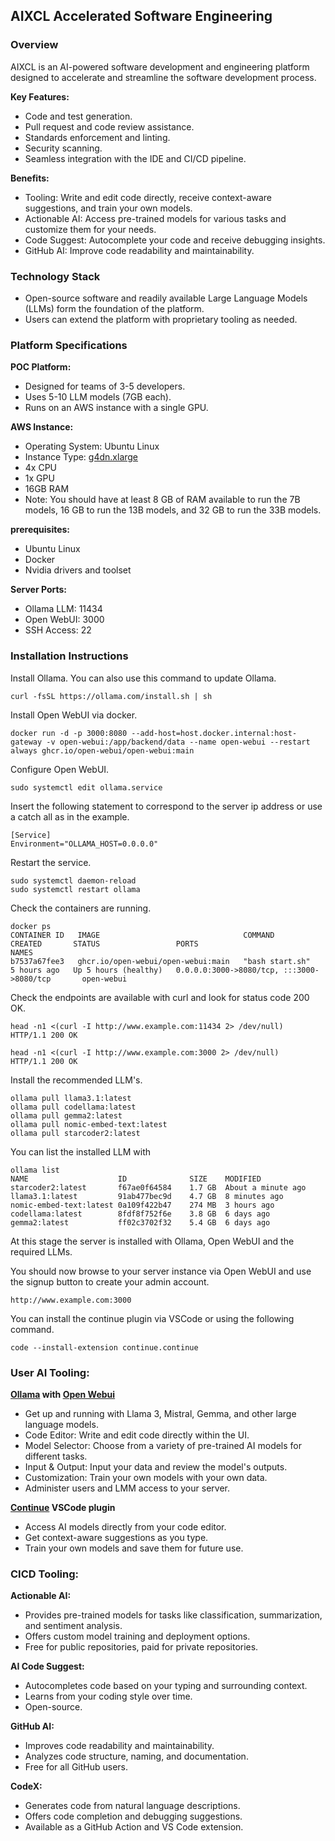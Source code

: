 ## AIXCL Accelerated Software Engineering

### Overview

AIXCL is an AI-powered software development and engineering platform designed to accelerate and streamline the software development process.

**Key Features:**

- Code and test generation.
- Pull request and code review assistance.
- Standards enforcement and linting.
- Security scanning.
- Seamless integration with the IDE and CI/CD pipeline.

**Benefits:**

- Tooling: Write and edit code directly, receive context-aware suggestions, and train your own models.
- Actionable AI: Access pre-trained models for various tasks and customize them for your needs.
- Code Suggest: Autocomplete your code and receive debugging insights.
- GitHub AI: Improve code readability and maintainability.

### Technology Stack

- Open-source software and readily available Large Language Models (LLMs) form the foundation of the platform.
- Users can extend the platform with proprietary tooling as needed.


### Platform Specifications

**POC Platform:**

- Designed for teams of 3-5 developers.
- Uses 5-10 LLM models (7GB each).
- Runs on an AWS instance with a single GPU.


**AWS Instance:**

- Operating System: Ubuntu Linux
- Instance Type: [g4dn.xlarge](https://aws.amazon.com/ec2/instance-types/g4/)
- 4x CPU
- 1x GPU
- 16GB RAM
- Note: You should have at least 8 GB of RAM available to run the 7B models, 16 GB to run the 13B models, and 32 GB to run the 33B models.

**prerequisites:**

- Ubuntu Linux
- Docker
- Nvidia drivers and toolset

**Server Ports:**

- Ollama LLM: 11434
- Open WebUI: 3000
- SSH Access: 22

### Installation Instructions

Install Ollama. You can also use this command to update Ollama.
```
curl -fsSL https://ollama.com/install.sh | sh
```

Install Open WebUI via docker.
```
docker run -d -p 3000:8080 --add-host=host.docker.internal:host-gateway -v open-webui:/app/backend/data --name open-webui --restart always ghcr.io/open-webui/open-webui:main
```

Configure Open WebUI.
```
sudo systemctl edit ollama.service
```

Insert the following statement to correspond to the server ip address or use a catch all as in the example.
```
[Service]
Environment="OLLAMA_HOST=0.0.0.0"
```

Restart the service.
```
sudo systemctl daemon-reload
sudo systemctl restart ollama
```

Check the containers are running.
```
docker ps
CONTAINER ID   IMAGE                                COMMAND               CREATED       STATUS                 PORTS                                           NAMES
b7537a67fee3   ghcr.io/open-webui/open-webui:main   "bash start.sh"       5 hours ago   Up 5 hours (healthy)   0.0.0.0:3000->8080/tcp, :::3000->8080/tcp       open-webui
```

Check the endpoints are available with curl and look for status code 200 OK.
```
head -n1 <(curl -I http://www.example.com:11434 2> /dev/null)
HTTP/1.1 200 OK

head -n1 <(curl -I http://www.example.com:3000 2> /dev/null)
HTTP/1.1 200 OK
```

Install the recommended LLM's.
```
ollama pull llama3.1:latest
ollama pull codellama:latest
ollama pull gemma2:latest
ollama pull nomic-embed-text:latest
ollama pull starcoder2:latest
```

You can list the installed LLM with
```
ollama list
NAME                   	ID          	SIZE  	MODIFIED           
starcoder2:latest      	f67ae0f64584	1.7 GB	About a minute ago	
llama3.1:latest        	91ab477bec9d	4.7 GB	8 minutes ago     	
nomic-embed-text:latest	0a109f422b47	274 MB	3 hours ago       	
codellama:latest       	8fdf8f752f6e	3.8 GB	6 days ago        	
gemma2:latest          	ff02c3702f32	5.4 GB	6 days ago      
```

At this stage the server is installed with Ollama, Open WebUI and the required LLMs.

You should now browse to your server instance via Open WebUI and use the signup button to create your admin account.
```
http://www.example.com:3000 
```

You can install the continue plugin via VSCode or using the following command.
```
code --install-extension continue.continue
```

### User AI Tooling:

**[Ollama](https://github.com/ollama/ollama) with [Open Webui](https://github.com/open-webui/open-webui)**

- Get up and running with Llama 3, Mistral, Gemma, and other large language models.
- Code Editor: Write and edit code directly within the UI.
- Model Selector: Choose from a variety of pre-trained AI models for different tasks.
- Input & Output: Input your data and review the model's outputs.
- Customization: Train your own models with your own data.
- Administer users and LMM access to your server.

**[Continue](https://docs.continue.dev/quickstart) VSCode plugin**

- Access AI models directly from your code editor.
- Get context-aware suggestions as you type.
- Train your own models and save them for future use.


### CICD Tooling:

**Actionable AI:**

- Provides pre-trained models for tasks like classification, summarization, and sentiment analysis.
- Offers custom model training and deployment options.
- Free for public repositories, paid for private repositories.


**AI Code Suggest:**

- Autocompletes code based on your typing and surrounding context.
- Learns from your coding style over time.
- Open-source.


**GitHub AI:**

- Improves code readability and maintainability.
- Analyzes code structure, naming, and documentation.
- Free for all GitHub users.


**CodeX:**

- Generates code from natural language descriptions.
- Offers code completion and debugging suggestions.
- Available as a GitHub Action and VS Code extension.
